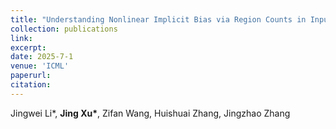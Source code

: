 ```yaml
---
title: "Understanding Nonlinear Implicit Bias via Region Counts in Input Space"
collection: publications
link: 
excerpt: 
date: 2025-7-1
venue: 'ICML'
paperurl: 
citation: 
---
```

Jingwei Li*, **Jing Xu\***, Zifan Wang, Huishuai Zhang, Jingzhao Zhang
